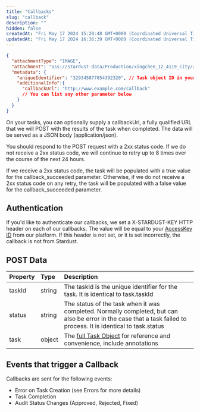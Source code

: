 ```yaml
---
title: "Callbacks"
slug: "callback"
description: ""
hidden: false
createdAt: "Fri May 17 2024 15:20:48 GMT+0000 (Coordinated Universal Time)"
updatedAt: "Fri May 17 2024 16:36:39 GMT+0000 (Coordinated Universal Time)"
---
```


```json Example Callback Body
{
  "attachmentType": "IMAGE",
  "attachment": "oss://stardust-data/Production/xingchen_12_4119_city/20231110_1camera_1_4119/jc08_suz_Ew_0b_sunny_m_0_1699577442197.jpg",
  "metadata": {
    "uniqueIdentifier": "329345877854392320", // Task object ID in your platform
    "additionalInfo":{
      "callbackUrl": "http://www.example.com/callback"
      // You can list any other parameter below
    }
  }
}
```

On your tasks, you can optionally supply a callbackUrl, a fully qualified URL that we will POST with the results of the task when completed. The data will be served as a JSON body (application/json).

You should respond to the POST request with a 2xx status code. If we do not receive a 2xx status code, we will continue to retry up to 8 times over the course of the next 24 hours.

If we receive a 2xx status code, the task will be populated with a true value for the callback_succeeded parameter. Otherwise, if we do not receive a 2xx status code on any retry, the task will be populated with a false value for the callback_succeeded parameter.

## Authentication

If you'd like to authenticate our callbacks, we set a X-STARDUST-KEY HTTP header on each of our callbacks. The value will be equal to your [AccessKey ID](/overview/authentication) from our platform. If this header is not set, or it is set incorrectly, the callback is not from Stardust.

## POST Data

| Property | Type   | Description                                                                                                                                                       |
| :------- | :----- | :---------------------------------------------------------------------------------------------------------------------------------------------------------------- |
| taskId   | string | The taskId is the unique identifier for the task. It is identical to task.taskId                                                                                  |
| status   | string | The status of the task when it was completed. Normally completed, but can also be error in the case that a task failed to process. It is identical to task.status |
| task     | object | The [full Task Object](/en/tasks/get-task) for reference and convenience, include annotations                                                                    |

## Events that trigger a Callback

Callbacks are sent for the following events:

- Error on Task Creation (see Errors for more details)
- Task Completion
- Audit Status Changes (Approved, Rejected, Fixed)
